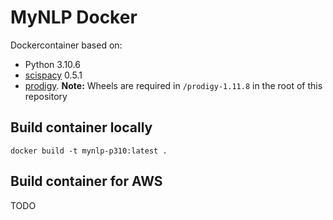 # MyNLP Docker

Dockercontainer based on:
- Python 3.10.6
- [scispacy](https://github.com/allenai/scispacy) 0.5.1
- [prodigy](https://prodi.gy/). **Note:** Wheels are required in `/prodigy-1.11.8` in the root of this repository 

## Build container locally

```
docker build -t mynlp-p310:latest .
```

## Build container for AWS

TODO
